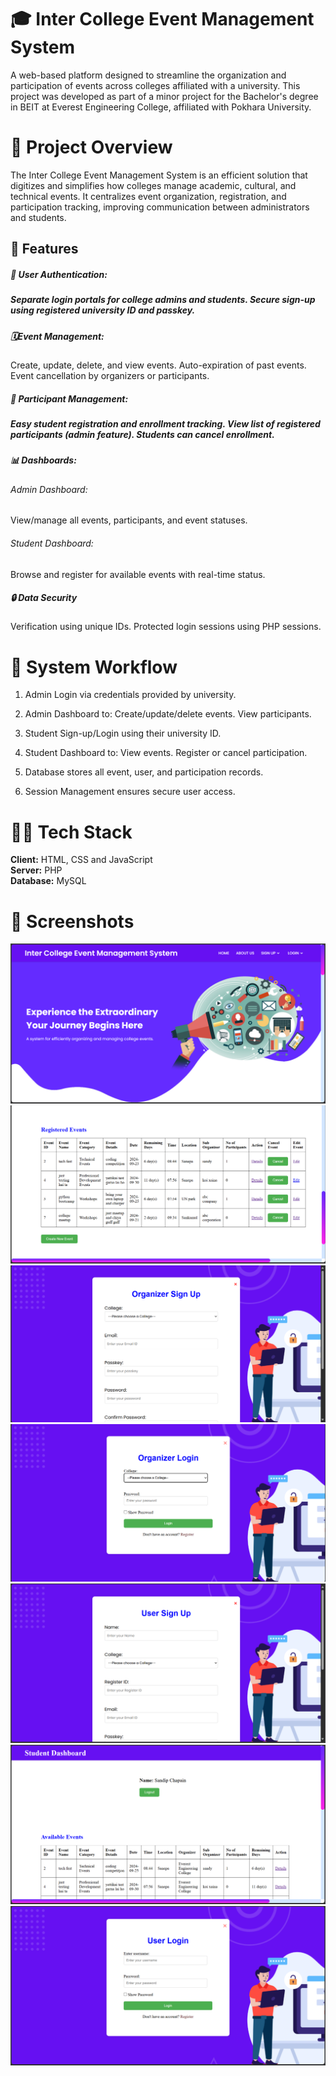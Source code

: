 # 🎓 Inter College Event Management System
A web-based platform designed to streamline the organization and participation of events across colleges affiliated with a university. This project was developed as part of a minor project for the Bachelor's degree in  BEIT at Everest Engineering College, affiliated with Pokhara University.


# 📌 Project Overview
The Inter College Event Management System is an efficient solution that digitizes and simplifies how colleges manage academic, cultural, and technical events. It centralizes event organization, registration, and participation tracking, improving communication between administrators and students.

## 🚀 Features
<h5>🔐 User Authentication:<h5>
Separate login portals for college admins and students.
Secure sign-up using registered university ID and passkey.

 <h5>🗓️Event Management:</h5>
Create, update, delete, and view events.
Auto-expiration of past events.
Event cancellation by organizers or participants.

<h5>👥 Participant Management:<h5>
Easy student registration and enrollment tracking.
View list of registered participants (admin feature).
Students can cancel enrollment.

<h5>📊 Dashboards:</h5>
<h6>Admin Dashboard:</h6> View/manage all events, participants, and event statuses.
<h6>Student Dashboard:</h6> Browse and register for available events with real-time status.

<h5>🔒 Data Security</h5>
Verification using unique IDs.
Protected login sessions using PHP sessions.


# 🧠 System Workflow

1. Admin Login via credentials provided by university.

2. Admin Dashboard to:
 Create/update/delete events.
 View participants.

3. Student Sign-up/Login using their university ID.

4. Student Dashboard to:
 View events.
 Register or cancel participation.

5. Database stores all event, user, and participation records.

6. Session Management ensures secure user access.


# 👨‍💻 Tech Stack

**Client:** HTML, CSS and JavaScript <br>
**Server:** PHP <br>
**Database:** MySQL


# 📸 Screenshots

![HomePage](https://github.com/MohanBahadurSaud/Inter-College-Event-Management-System/blob/master/images/HomePage.png)
![OrganizerRegisteredevent](https://github.com/MohanBahadurSaud/Inter-College-Event-Management-System/blob/master/images/OrganizerRegisteredevent.png)
![OrganizerSignup](https://github.com/MohanBahadurSaud/Inter-College-Event-Management-System/blob/master/images/OrganizerSignup.png)
![OrganizerLogin](https://github.com/MohanBahadurSaud/Inter-College-Event-Management-System/blob/master/images/OrganizerLogin.png)
![UserSignup](https://github.com/MohanBahadurSaud/Inter-College-Event-Management-System/blob/master/images/UserSignup.png)
![StudentDashboard](https://github.com/MohanBahadurSaud/Inter-College-Event-Management-System/blob/master/images/StudentDashboard.png)
![UserLogin](https://github.com/MohanBahadurSaud/Inter-College-Event-Management-System/blob/master/images/UserLogin.png)





